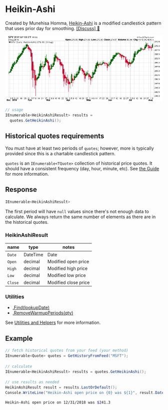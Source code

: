 ﻿# Heikin-Ashi

Created by Munehisa Homma, [Heikin-Ashi](https://en.wikipedia.org/wiki/Candlestick_chart#Heikin-Ashi_candlesticks) is a modified candlestick pattern that uses prior day for smoothing.
[[Discuss] :speech_balloon:](https://github.com/DaveSkender/Stock.Indicators/discussions/254 "Community discussion about this indicator")

![image](chart.png)

```csharp
// usage
IEnumerable<HeikinAshiResult> results =
  quotes.GetHeikinAshi();  
```

## Historical quotes requirements

You must have at least two periods of `quotes`; however, more is typically provided since this is a chartable candlestick pattern.

`quotes` is an `IEnumerable<TQuote>` collection of historical price quotes.  It should have a consistent frequency (day, hour, minute, etc).  See [the Guide](../../docs/GUIDE.md#historical-quotes) for more information.

## Response

```csharp
IEnumerable<HeikinAshiResult>
```

The first period will have `null` values since there's not enough data to calculate.  We always return the same number of elements as there are in the historical quotes.

### HeikinAshiResult

| name | type | notes
| -- |-- |--
| `Date` | DateTime | Date
| `Open` | decimal | Modified open price
| `High` | decimal | Modified high price
| `Low` | decimal | Modified low price
| `Close` | decimal | Modified close price

### Utilities

- [.Find(lookupDate)](../../docs/UTILITIES.md#find-indicator-result-by-date)
- [.RemoveWarmupPeriods(qty)](../../docs/UTILITIES.md#remove-warmup-periods)

See [Utilities and Helpers](../../docs/UTILITIES.md#content) for more information.

## Example

```csharp
// fetch historical quotes from your feed (your method)
IEnumerable<Quote> quotes = GetHistoryFromFeed("MSFT");

// calculate
IEnumerable<HeikinAshiResult> results = quotes.GetHeikinAshi();

// use results as needed
HeikinAshiResult result = results.LastOrDefault();
Console.WriteLine("Heikin-Ashi open price on {0} was ${1}", result.Date, result.Open);
```

```bash
Heikin-Ashi open price on 12/31/2018 was $241.3
```
